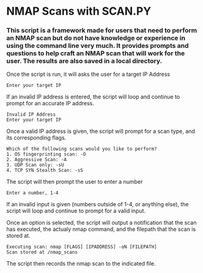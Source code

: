 # NMAP Scans with SCAN.PY 

### This script is a framework made for users that need to perform an NMAP scan but do not have knowledge or experience in using the command line very much. It provides prompts and questions to help craft an NMAP scan that will work for the user. The results are also saved in a local directory.

Once the script is run, it will asks the user for a target IP Address

```
Enter your target IP
```
If an invalid IP address is entered, the script will loop and continue to prompt for an accurate IP address.
```
Invalid IP Address
Enter your target IP
```

Once a valid IP address is given, the script will prompt for a scan type, and its corresponding flags.
```
Which of the following scans would you like to perform?
1. OS fingerprinting scan: -O
2. Aggressive Scan: -A
3. UDP Scan only: -sU
4. TCP SYN Stealth Scan: -sS
```
The script will then prompt the user to enter a number
```
Enter a number, 1-4
```
If an invalid input is given (numbers outside of 1-4, or anything else), the script will loop and continue to prompt for a valid input.

Once an option is selected, the script will output a notification that the scan has executed, the actualy nmap command, and the filepath that the scan is stored at.

```
Executing scan: nmap [FLAGS] [IPADDRESS] -oN [FILEPATH]
Scan stored at /nmap_scans
```

The script then records the nmap scan to the indicated file.